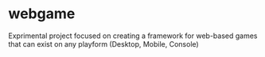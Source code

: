 # webgame

Exprimental project focused on creating a framework for web-based games that can exist on any playform (Desktop, Mobile, Console)
